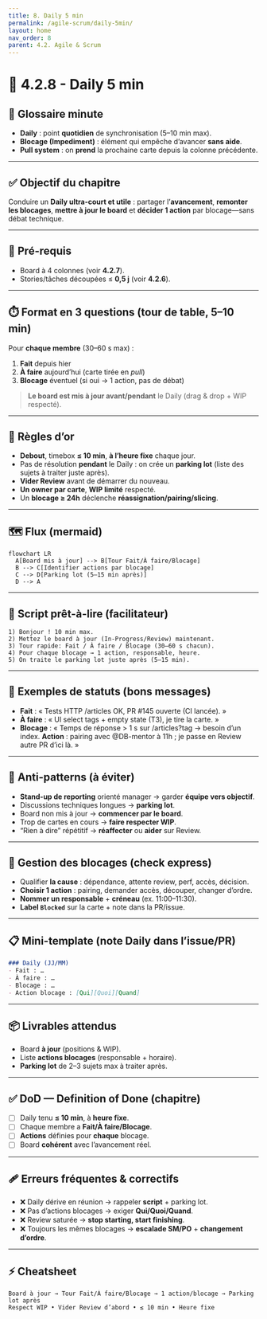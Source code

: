 ```yaml
---
title: 8. Daily 5 min 
permalink: /agile-scrum/daily-5min/
layout: home
nav_order: 8
parent: 4.2. Agile & Scrum
---
```


# 📘 4.2.8 - Daily 5 min

## 📒 Glossaire minute
- **Daily** : point **quotidien** de synchronisation (5–10 min max).
- **Blocage (Impediment)** : élément qui empêche d’avancer **sans aide**.
- **Pull system** : on **prend** la prochaine carte depuis la colonne précédente.

---

## ✅ Objectif du chapitre
Conduire un **Daily ultra-court et utile** : partager l’**avancement**, **remonter les blocages**, **mettre à jour le board** et **décider 1 action** par blocage—sans débat technique.

---

## 🔧 Pré-requis
- Board à 4 colonnes (voir **4.2.7**).
- Stories/tâches découpées ≤ **0,5 j** (voir **4.2.6**).

---

## ⏱️ Format en 3 questions (tour de table, 5–10 min)
Pour **chaque membre** (30–60 s max) :

1) **Fait** depuis hier  
2) **À faire** aujourd’hui (carte tirée en *pull*)  
3) **Blocage** éventuel (si oui → 1 action, pas de débat)

> **Le board est mis à jour avant/pendant** le Daily (drag & drop + WIP respecté).

---

## 🧭 Règles d’or
- **Debout**, timebox **≤ 10 min**, **à l’heure fixe** chaque jour.  
- Pas de résolution **pendant** le Daily : on crée un **parking lot** (liste des sujets à traiter juste après).  
- **Vider Review** avant de démarrer du nouveau.  
- **Un owner par carte**, **WIP limité** respecté.  
- Un **blocage ≥ 24h** déclenche **réassignation/pairing/slicing**.

---

## 🗺️ Flux (mermaid)
```mermaid
flowchart LR
  A[Board mis à jour] --> B[Tour Fait/À faire/Blocage]
  B --> C[Identifier actions par blocage]
  C --> D[Parking lot (5–15 min après)]
  D --> A
````

---

## 🧩 Script prêt-à-lire (facilitateur)

```text
1) Bonjour ! 10 min max.
2) Mettez le board à jour (In-Progress/Review) maintenant.
3) Tour rapide: Fait / À faire / Blocage (30–60 s chacun).
4) Pour chaque blocage → 1 action, responsable, heure.
5) On traite le parking lot juste après (5–15 min).
```

---

## 📝 Exemples de statuts (bons messages)

* **Fait** : « Tests HTTP /articles OK, PR #145 ouverte (CI lancée). »
* **À faire** : « UI select tags + empty state (T3), je tire la carte. »
* **Blocage** : « Temps de réponse > 1 s sur /articles?tag → besoin d’un index.
  **Action** : pairing avec @DB-mentor à 11h ; je passe en Review autre PR d’ici là. »

---

## 🚫 Anti-patterns (à éviter)

* **Stand-up de reporting** orienté manager → garder **équipe vers objectif**.
* Discussions techniques longues → **parking lot**.
* Board non mis à jour → **commencer par le board**.
* Trop de cartes en cours → **faire respecter WIP**.
* “Rien à dire” répétitif → **réaffecter** ou **aider** sur Review.

---

## 🧯 Gestion des blocages (check express)

* Qualifier **la cause** : dépendance, attente review, perf, accès, décision.
* **Choisir 1 action** : pairing, demander accès, découper, changer d’ordre.
* **Nommer un responsable** + **créneau** (ex. 11:00–11:30).
* **Label `Blocked`** sur la carte + note dans la PR/issue.

---

## 📋 Mini-template (note Daily dans l’issue/PR)

```md
### Daily (JJ/MM)
- Fait : …
- À faire : …
- Blocage : …
- Action blocage : [Qui][Quoi][Quand]
```

---

## 📦 Livrables attendus

* Board **à jour** (positions & WIP).
* Liste **actions blocages** (responsable + horaire).
* **Parking lot** de 2–3 sujets max à traiter après.

---

## ✅ DoD — Definition of Done (chapitre)

* [ ] Daily tenu **≤ 10 min**, à **heure fixe**.
* [ ] Chaque membre a **Fait/À faire/Blocage**.
* [ ] **Actions** définies pour **chaque** blocage.
* [ ] Board **cohérent** avec l’avancement réel.

---

## 🩹 Erreurs fréquentes & correctifs

* ❌ Daily dérive en réunion → rappeler **script** + parking lot.
* ❌ Pas d’actions blocages → exiger **Qui/Quoi/Quand**.
* ❌ Review saturée → **stop starting, start finishing**.
* ❌ Toujours les mêmes blocages → **escalade SM/PO** + **changement d’ordre**.

---

## ⚡ Cheatsheet

```text
Board à jour → Tour Fait/À faire/Blocage → 1 action/blocage → Parking lot après
Respect WIP • Vider Review d’abord • ≤ 10 min • Heure fixe
```
